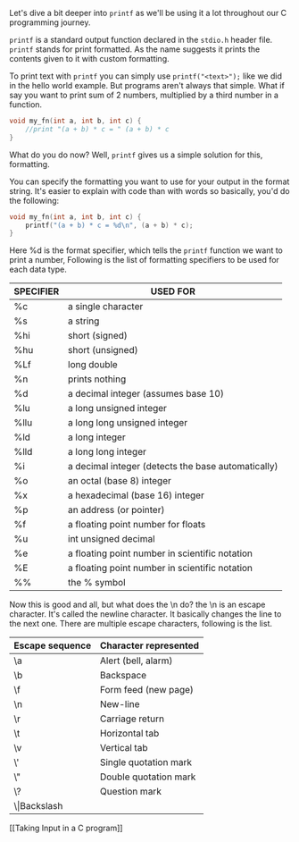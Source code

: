 Let's dive a bit deeper into `printf` as we'll be using it a lot throughout our C programming journey.

`printf` is a standard output function declared in the `stdio.h` header file. 
`printf` stands for print formatted. As the name suggests it prints the contents given to it with custom formatting.

To print text with `printf` you can simply use `printf("<text>");` like we did in the hello world example.
But programs aren't always that simple. What if say you want to print sum of 2 numbers, multiplied by a third number in a function.

```C
void my_fn(int a, int b, int c) {
	//print "(a + b) * c = " (a + b) * c
}
```

What do you do now? Well, `printf` gives us a simple solution for this, formatting.

You can specify the formatting you want to use for your output in the format string. It's easier to explain with code than with words so basically, you'd do the following:
```C
void my_fn(int a, int b, int c) {
	printf("(a + b) * c = %d\n", (a + b) * c);
}
```
Here %d is the format specifier, which tells the `printf` function we want to print a number, Following is the list of formatting specifiers to be used for each data type.

|SPECIFIER|USED FOR|
|---|---|
|%c|a single character|
|%s|a string|
|%hi|short (signed)|
|%hu|short (unsigned)|
|%Lf|long double|
|%n|prints nothing|
|%d|a decimal integer (assumes base 10)|
|%lu| a long unsigned integer|
|%llu| a long long unsigned integer|
|%ld|a long integer|
|%lld| a long long integer|
|%i|a decimal integer (detects the base automatically)|
|%o|an octal (base 8) integer|
|%x|a hexadecimal (base 16) integer|
|%p|an address (or pointer)|
|%f|a floating point number for floats|
|%u|int unsigned decimal|
|%e|a floating point number in scientific notation|
|%E|a floating point number in scientific notation|
|\%\%|the % symbol|

Now this is good and all, but what does the \\n do? the \\n is an escape character. It's called the newline character. It basically changes the line to the next one. There are multiple escape characters, following is the list.

|Escape sequence|Character represented|
|:--|:--|
|\\a|Alert (bell, alarm)|
|\\b|Backspace|
|\\f|Form feed (new page)|
|\\n|New-line|
|\\r|Carriage return|
|\\t|Horizontal tab|
|\\v|Vertical tab|
|\\\'|Single quotation mark|
|\\\"|Double quotation mark|
|\\\?|Question mark|
|\\\\|Backslash|

[[Taking Input in a C program]]